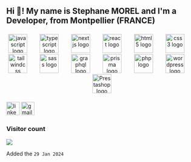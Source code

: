 
<h2 align="left">Hi 👋! My name is Stephane MOREL and I'm a Developer, from Montpellier (FRANCE)</h2>

###

<div align="center">
  <img src="https://cdn.jsdelivr.net/gh/devicons/devicon/icons/javascript/javascript-original.svg" height="50" alt="javascript logo"  />
  <img width="25" />
  <img src="https://cdn.jsdelivr.net/gh/devicons/devicon/icons/typescript/typescript-original.svg" height="50" alt="typescript logo"  />
  <img width="25" />
  <img src="https://cdn.jsdelivr.net/gh/devicons/devicon/icons/nextjs/nextjs-original.svg" height="50" alt="nextjs logo"  />
  <img width="25" />
  <img src="https://cdn.jsdelivr.net/gh/devicons/devicon/icons/react/react-original.svg" height="50" alt="react logo"  />
  <img width="25" />
  <img src="https://cdn.jsdelivr.net/gh/devicons/devicon/icons/html5/html5-original.svg" height="50" alt="html5 logo"  />
  <img width="25" />
  <img src="https://cdn.jsdelivr.net/gh/devicons/devicon/icons/css3/css3-original.svg" height="50" alt="css3 logo"  />
  <img width="25" />
  <img src="https://cdn.simpleicons.org/tailwindcss/06B6D4" height="50" alt="tailwindcss logo"  />
  <img width="25" />
  <img src="https://cdn.jsdelivr.net/gh/devicons/devicon/icons/sass/sass-original.svg" height="50" alt="sass logo"  />
  <img width="25" />
  <img src="https://cdn.simpleicons.org/graphql/E10098" height="50" alt="graphql logo"  />
  <img width="25" />
  <img src="https://skillicons.dev/icons?i=prisma" height="50" alt="prisma logo"  />
  <img width="25" />
  <img src="https://cdn.simpleicons.org/php/777BB4" height="50" alt="php logo"  />
  <img width="25" />
  <img src="https://cdn.simpleicons.org/wordpress/21759B" height="50" alt="wordpress logo"  />
  <img width="25" />
  <img src="https://e7.pngegg.com/pngimages/636/682/png-clipart-prestashop-payment-gateway-woocommerce-magento-oscommerce-joomla-company-text.png" height="50" alt="Prestashop logo"  />
</div>

###

<div align="left">
  <img src="https://img.shields.io/static/v1?message=LinkedIn&logo=linkedin&label=&color=0077B5&logoColor=white&labelColor=&style=for-the-badge" height="35" alt="linkedin logo"  />
  <img src="https://img.shields.io/static/v1?message=Gmail&logo=gmail&label=&color=D14836&logoColor=white&labelColor=&style=for-the-badge" height="35" alt="gmail logo"  />
</div>

###

### Visitor count

<img src="https://profile-counter.glitch.me/smorel-dev/count.svg" />

Added the `29 Jan 2024`
